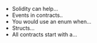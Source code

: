 - Solidity can help...
- Events in contracts..
- You would use an enum when...
- Structs...
- All contracts start with a...